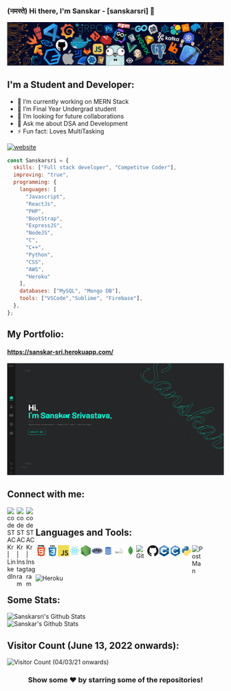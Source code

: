 ### (नमस्ते) Hi there, I'm Sanskar - [sanskarsri] 👋

<img src="https://github.com/sanskarsri/sanskarsri/blob/main/header_.png"/>

## I'm a Student and Developer:

- 🔭 I’m currently working on MERN Stack
- 🌱 I’m Final Year Undergrad student
- 👯 I’m looking for future collaborations
- 💬 Ask me about DSA and Development
- ⚡ Fun fact: Loves MultiTasking

[![website](https://img.shields.io/website?label=sanskarsri&style=for-the-badge&url=https%3A%2F%2Fcodestackr.com)](https://sanskar-sri.herokuapp.com/)

```javascript
const Sanskarsri = {
  skills: ["Full stack developer", "Competitve Coder"],
  improving: "true",
  programming: {
    languages: [
      "Javascript",
      "ReactJs",
      "PHP",
      "BootStrap",
      "ExpressJS",
      "NodeJS",
      "C",
      "C++",
      "Python",
      "CSS",
      "AWS",
      "Heroku"
    ],
    databases: ["MySQL", "Mongo DB"],
    tools: ["VSCode","Sublime", "Firebase"],
  },
};
```

## My Portfolio:

#### https://sanskar-sri.herokuapp.com/
![Image](https://github.com/sanskarsri/sanskarsri/blob/main/portfolio.PNG)

## Connect with me:

<!-- [![LinkedIn][linkedin-shield]][linkedin-url]
[![Instagram][insta-shield]][insta-url] -->
[<img align="left" alt="codeSTACKr | LinkedIn" width="22px" src="https://cdn.jsdelivr.net/npm/simple-icons@v3/icons/linkedin.svg" />][linkedin]
[<img align="left" alt="codeSTACKr | Instagram" width="22px" src="https://cdn.jsdelivr.net/npm/simple-icons@v3/icons/instagram.svg" />][instagram]
[<img align="left" alt="codeSTACKr | Instagram" width="22px" src="https://cdn.jsdelivr.net/npm/simple-icons@v3/icons/gmail.svg" />][email]

<br />

## Languages and Tools:

<img align="left" alt="HTML5" width="26px" src="https://raw.githubusercontent.com/github/explore/80688e429a7d4ef2fca1e82350fe8e3517d3494d/topics/html/html.png" />
<img align="left" alt="CSS3" width="26px" src="https://raw.githubusercontent.com/github/explore/80688e429a7d4ef2fca1e82350fe8e3517d3494d/topics/css/css.png" />
<!--<img align="left" alt="Sass" width="26px" src="https://raw.githubusercontent.com/github/explore/80688e429a7d4ef2fca1e82350fe8e3517d3494d/topics/sass/sass.png" />-->
<!--<img align="left" alt="Bootstrap" width="26px" src="https://raw.githubusercontent.com/github/explore/80688e429a7d4ef2fca1e82350fe8e3517d3494d/topics/bootstrap/bootstrap.png" />-->
<img align="left" alt="JavaScript" width="26px" src="https://raw.githubusercontent.com/github/explore/80688e429a7d4ef2fca1e82350fe8e3517d3494d/topics/javascript/javascript.png" />
<img align="left" alt="React" width="26px" src="https://raw.githubusercontent.com/github/explore/80688e429a7d4ef2fca1e82350fe8e3517d3494d/topics/react/react.png" />
<!--<img align='left' alt='ExpressJS' width="26px" src="https://raw.githubusercontent.com/github/explore/80688e429a7d4ef2fca1e82350fe8e3517d3494d/topics/express/express.png" />-->
<img align="left" alt="Node.js" width="26px" src="https://raw.githubusercontent.com/github/explore/80688e429a7d4ef2fca1e82350fe8e3517d3494d/topics/nodejs/nodejs.png" />
<img align="left" alt="PHP" width="26px" src="https://raw.githubusercontent.com/github/explore/ccc16358ac4530c6a69b1b80c7223cd2744dea83/topics/php/php.png" />
<img align="left" alt="SQL" width="26px" src="https://raw.githubusercontent.com/github/explore/80688e429a7d4ef2fca1e82350fe8e3517d3494d/topics/sql/sql.png" />
<img align="left" alt="MySQL" width="26px" src="https://raw.githubusercontent.com/github/explore/80688e429a7d4ef2fca1e82350fe8e3517d3494d/topics/mysql/mysql.png" />
<img align="left" alt="MongoDB" width="26px" src="https://raw.githubusercontent.com/vscode-icons/vscode-icons/master/icons/file_type_mongo.svg" />
<img align="left" alt="Git" width="26px" src="https://www.vectorlogo.zone/logos/git-scm/git-scm-icon.svg" />
<img align="left" alt="GitHub" width="26px" src="https://raw.githubusercontent.com/github/explore/78df643247d429f6cc873026c0622819ad797942/topics/github/github.png" />
<img align="left" alt="Cpp" width="26px" src="https://raw.githubusercontent.com/devicons/devicon/master/icons/cplusplus/cplusplus-original.svg" />
<img align="left" alt="C" width="26px" src="https://raw.githubusercontent.com/devicons/devicon/master/icons/c/c-original.svg" />
<img align="left" alt="Python" width="26px" src="https://raw.githubusercontent.com/devicons/devicon/master/icons/python/python-original.svg" />
<img align="left" alt="PostMan" width="26px" src="https://www.vectorlogo.zone/logos/getpostman/getpostman-icon.svg" />
<img alt="Heroku" width="26px" src="https://www.vectorlogo.zone/logos/heroku/heroku-icon.svg" />

## Some Stats:

<img alt="Sanskarsri's Github Stats" src="https://github-readme-stats.vercel.app/api?username=sanskarsri&count_private=true&show_icons=true&hide_border=true&theme=dark" />

<!-- <div>
  <img alt="Sanskarsri's Github Stats" src="https://github-readme-stats.vercel.app/api/top-langs/?username=sanskarsri&layout=compact&theme=dark" />
</div> -->
<div>
  <img src="https://github-readme-streak-stats.herokuapp.com/?user=sanskarsri&show_icons=true&theme=dark" alt="Sanskar's Github Stats" />
</div>

## Visitor Count  (June 13, 2022 onwards):

![Visitor Count (04/03/21 onwards)](https://profile-counter.glitch.me/{sanskarsri}/count.svg)

 <div align="center"> 
<h3> Show some ❤️ by starring some of the repositories!</h3>
</div>

[portfolio]: https://sanskar-sri.herokuapp.com/
[linkedin]: https://www.linkedin.com/in/sanskar-srivastava-0319b3194/
[instagram]: https://www.instagram.com/its.sanskar.sri/
[email]: mailto:sanskar0703@gmail.com

<!-- MARKDOWN LINKS & IMAGES -->
[linkedin-shield]: https://img.shields.io/badge/-LinkedIn-black.svg?style=for-the-badge&logo=linkedin&colorB=555
[linkedin-url]: https://www.linkedin.com/in/sanskarsrivastava/
[insta-shield]: https://img.shields.io/badge/-Instagram-black.svg?style=for-the-badge&logo=instagram&colorB=E4405F
[insta-url]: https://www.linkedin.com/in/sanskarsrivastava/
[React.js]: https://img.shields.io/badge/React-20232A?style=for-the-badge&logo=react&logoColor=61DAFB
[React-url]: https://reactjs.org/
